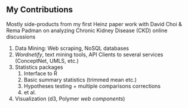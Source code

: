 ## My Contributions

<p style="text-align: left;">
Mostly side-products from my first Heinz paper work with David Choi & Rema Padman on analyzing Chronic Kidney Disease (CKD) online discussions
</p>

1. Data Mining: Web scraping, NoSQL databases
2. *Wordnetify*, text mining tools, API Clients to several services (ConceptNet, UMLS, etc.)
3. Statistics packages
    1. Interface to R
    2. Basic summary statistics (trimmed mean etc.)
    3. Hypotheses testing + multiple comparisons corrections
    4. et al.
4. Visualization (d3, Polymer *web components*)

